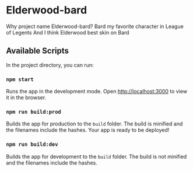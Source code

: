 # Elderwood-bard

Why project name Elderwood-bard? Bard my favorite character in League of Legents
And I think Elderwood best skin on Bard

## Available Scripts

In the project directory, you can run:

### `npm start`

Runs the app in the development mode.
Open [http://localhost:3000](http://localhost:3000) to view it in the browser.

### `npm run build:prod`

Builds the app for production to the `build` folder.
The build is minified and the filenames include the hashes.
Your app is ready to be deployed!

### `npm run build:dev`

Builds the app for development to the `build` folder.
The build is not minified and the filenames include the hashes.